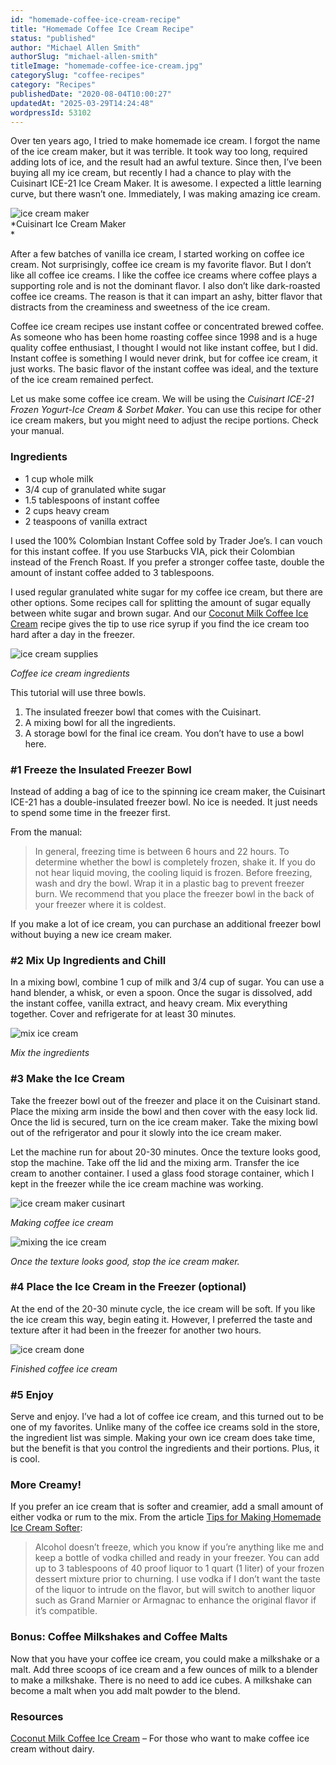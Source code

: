 ```yaml
---
id: "homemade-coffee-ice-cream-recipe"
title: "Homemade Coffee Ice Cream Recipe"
status: "published"
author: "Michael Allen Smith"
authorSlug: "michael-allen-smith"
titleImage: "homemade-coffee-ice-cream.jpg"
categorySlug: "coffee-recipes"
category: "Recipes"
publishedDate: "2020-08-04T10:00:27"
updatedAt: "2025-03-29T14:24:48"
wordpressId: 53102
---
```


Over ten years ago, I tried to make homemade ice cream. I forgot the name of the ice cream maker, but it was terrible. It took way too long, required adding lots of ice, and the result had an awful texture. Since then, I’ve been buying all my ice cream, but recently I had a chance to play with the Cuisinart ICE-21 Ice Cream Maker. It is awesome. I expected a little learning curve, but there wasn’t one. Immediately, I was making amazing ice cream.

![ice cream maker](ice-cream-maker.jpg)  
*Cuisinart Ice Cream Maker  
*

After a few batches of vanilla ice cream, I started working on coffee ice cream. Not surprisingly, coffee ice cream is my favorite flavor. But I don’t like all coffee ice creams. I like the coffee ice creams where coffee plays a supporting role and is not the dominant flavor. I also don’t like dark-roasted coffee ice creams. The reason is that it can impart an ashy, bitter flavor that distracts from the creaminess and sweetness of the ice cream.

Coffee ice cream recipes use instant coffee or concentrated brewed coffee. As someone who has been home roasting coffee since 1998 and is a huge quality coffee enthusiast, I thought I would not like instant coffee, but I did. Instant coffee is something I would never drink, but for coffee ice cream, it just works. The basic flavor of the instant coffee was ideal, and the texture of the ice cream remained perfect.

Let us make some coffee ice cream. We will be using the *Cuisinart ICE-21 Frozen Yogurt-Ice Cream & Sorbet Maker*. You can use this recipe for other ice cream makers, but you might need to adjust the recipe portions. Check your manual.

### Ingredients

-   1 cup whole milk
-   3/4 cup of granulated white sugar
-   1.5 tablespoons of instant coffee
-   2 cups heavy cream
-   2 teaspoons of vanilla extract

I used the 100% Colombian Instant Coffee sold by Trader Joe’s. I can vouch for this instant coffee. If you use Starbucks VIA, pick their Colombian instead of the French Roast. If you prefer a stronger coffee taste, double the amount of instant coffee added to 3 tablespoons.

I used regular granulated white sugar for my coffee ice cream, but there are other options. Some recipes call for splitting the amount of sugar equally between white sugar and brown sugar. And our [Coconut Milk Coffee Ice Cream](/coconut-milk-coffee-ice-cream/) recipe gives the tip to use rice syrup if you find the ice cream too hard after a day in the freezer.

![ice cream supplies](ice-cream-supplies.jpg)

*Coffee ice cream ingredients*

This tutorial will use three bowls.

1.  The insulated freezer bowl that comes with the Cuisinart.
2.  A mixing bowl for all the ingredients.
3.  A storage bowl for the final ice cream. You don’t have to use a bowl here.

### #1 Freeze the Insulated Freezer Bowl

Instead of adding a bag of ice to the spinning ice cream maker, the Cuisinart ICE-21 has a double-insulated freezer bowl. No ice is needed. It just needs to spend some time in the freezer first.

From the manual:

> In general, freezing time is between 6 hours and 22 hours. To determine whether the bowl is completely frozen, shake it. If you do not hear liquid moving, the cooling liquid is frozen. Before freezing, wash and dry the bowl. Wrap it in a plastic bag to prevent freezer burn. We recommend that you place the freezer bowl in the back of your freezer where it is coldest.

If you make a lot of ice cream, you can purchase an additional freezer bowl without buying a new ice cream maker.

### #2 Mix Up Ingredients and Chill

In a mixing bowl, combine 1 cup of milk and 3/4 cup of sugar. You can use a hand blender, a whisk, or even a spoon. Once the sugar is dissolved, add the instant coffee, vanilla extract, and heavy cream. Mix everything together. Cover and refrigerate for at least 30 minutes. 

![mix ice cream](mix-ice-cream.jpg)

*Mix the ingredients* 

### #3 Make the Ice Cream

Take the freezer bowl out of the freezer and place it on the Cuisinart stand. Place the mixing arm inside the bowl and then cover with the easy lock lid. Once the lid is secured, turn on the ice cream maker. Take the mixing bowl out of the refrigerator and pour it slowly into the ice cream maker.

Let the machine run for about 20-30 minutes. Once the texture looks good, stop the machine. Take off the lid and the mixing arm. Transfer the ice cream to another container. I used a glass food storage container, which I kept in the freezer while the ice cream machine was working.

![ice cream maker cusinart](ice-cream-maker-cusinart.jpg)

*Making coffee ice cream*

![mixing the ice cream](mixing-the-ice-cream.jpg)

*Once the texture looks good, stop the ice cream maker.*

### #4 Place the Ice Cream in the Freezer (optional)

At the end of the 20-30 minute cycle, the ice cream will be soft. If you like the ice cream this way, begin eating it. However, I preferred the taste and texture after it had been in the freezer for another two hours.

![ice cream done](ice-cream-done.jpg)

*Finished coffee ice cream*

### #5 Enjoy

Serve and enjoy. I’ve had a lot of coffee ice cream, and this turned out to be one of my favorites. Unlike many of the coffee ice creams sold in the store, the ingredient list was simple. Making your own ice cream does take time, but the benefit is that you control the ingredients and their portions. Plus, it is cool.

### More Creamy!

If you prefer an ice cream that is softer and creamier, add a small amount of either vodka or rum to the mix. From the article [Tips for Making Homemade Ice Cream Softer](https://www.davidlebovitz.com/tips-for-making-1/):

> Alcohol doesn’t freeze, which you know if you’re anything like me and keep a bottle of vodka chilled and ready in your freezer. You can add up to 3 tablespoons of 40 proof liquor to 1 quart (1 liter) of your frozen dessert mixture prior to churning. I use vodka if I don’t want the taste of the liquor to intrude on the flavor, but will switch to another liquor such as Grand Marnier or Armagnac to enhance the original flavor if it’s compatible.

### Bonus: Coffee Milkshakes and Coffee Malts

Now that you have your coffee ice cream, you could make a milkshake or a malt. Add three scoops of ice cream and a few ounces of milk to a blender to make a milkshake. There is no need to add ice cubes. A milkshake can become a malt when you add malt powder to the blend.

### Resources

[Coconut Milk Coffee Ice Cream](/coconut-milk-coffee-ice-cream-recipe/) – For those who want to make coffee ice cream without dairy.
